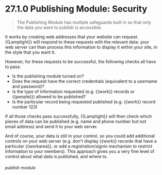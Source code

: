 # 27.1.0    Publishing Module: Security

> The Publishing Module has multiple safeguards built in so that only the data you want to publish is accessible. 

It works by creating web addresses that your website can request. {{Lamplight}} will respond to these requests with the relevant data: your web server can than process this information to display it within your site, in the style that you want it.

However, for these requests to be successful, the following checks all have to pass:

  - Is the publishing module turned on?
  - Does the request have the correct credentials (equivalent to a username and password)?
  - Is the type of information requested (e.g. {{work}} records or {{people}}) allowed to be published?
  - Is the particular record being requested published (e.g. {{work}} record number 123)

If all those checks pass successfully, {{Lamplight}} will then check which pieces of data can be published (e.g. name and phone number but not email address) and send it to your web server. 

And of course, your data is still in your control, so you could add additional controls on your web server (e.g. don't display {{work}} records that have a particular {{workarea}}, or add a registration/signin mechanism to restrict information to your members). This approach gives you a very fine level of control about what data is published, and where to. 

###### publish module


